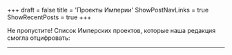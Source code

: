 +++
draft = false
title = 'Проекты Империи'
ShowPostNavLinks = true
ShowRecentPosts = true
+++

Не пропустите! Список Имперских проектов, которые наша редакция смогла отцифровать:

---